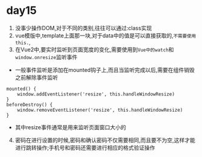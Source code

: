 # day15
1. 没事少操作DOM,对于不同的类别,往往可以通过:class实现
2. vue模版中,template上面那一块,对于data中的值是可以直接获取的,`不需要使用this.`, 
3. 在Vue2中,要实时监听到页面宽度的变化,需要使用到`Vue中的watch`和`window.onresize`监听事件
- 一般事件监听是添加在mounted钩子上,而且当监听完成以后,需要在组件销毁之前解除事件监听
```
mounted() {
    window.addEventListener('resize', this.handleWindowResize)
}
beforeDestroy() {
    window.removeEventListener('resize', this.handleWindowResize)
}
```
- 其中resize事件通常是用来监听页面窗口大小的
4. 密码在进行设置的时候,密码和确认密码不仅需要相同,而且要不为空,这样才能进行跳转操作;手机号和密码还需要进行相应的格式验证操作
